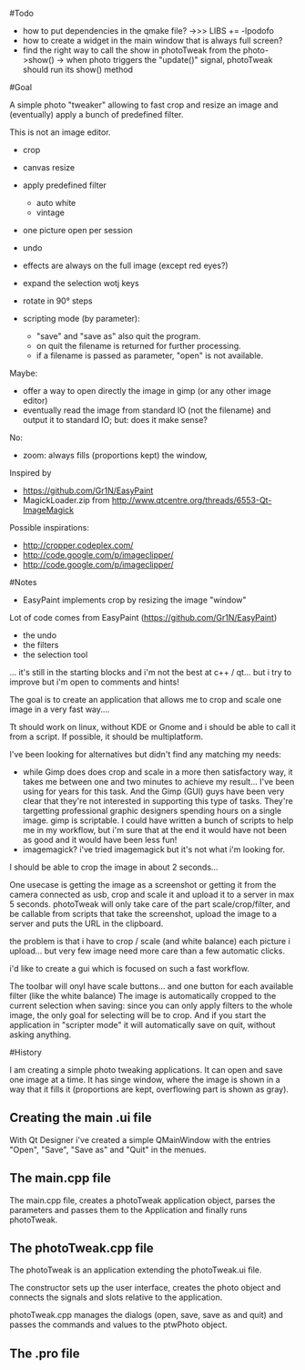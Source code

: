 #Todo

- how to put dependencies in the qmake file?
  ->>> LIBS += -lpodofo
- how to create a widget in the main window that is always full screen?
- find the right way to call the show in photoTweak from the photo->show()
  -> when photo triggers the "update()" signal, photoTweak should run its show() method

#Goal

A simple photo "tweaker" allowing to fast crop and resize an image and (eventually) apply a bunch of predefined filter.

This is not an image editor.

- crop
- canvas resize
- apply predefined filter
  - auto white
  - vintage
- one picture open per session
- undo
- effects are always on the full image (except red eyes?)
- expand the selection wotj keys
- rotate in 90° steps

- scripting mode (by parameter):
  - "save" and "save as" also quit the program.
  - on quit the filename is returned for further processing.
  - if a filename is passed as parameter, "open" is not available.

Maybe:
- offer a way to open directly the image in gimp (or any other image editor)
- eventually read the image from standard IO (not the filename) and output it to standard IO; but: does it make sense?

No:
- zoom: always fills (proportions kept) the window,

Inspired by
- https://github.com/Gr1N/EasyPaint
- MagickLoader.zip from http://www.qtcentre.org/threads/6553-Qt-ImageMagick

Possible inspirations:
- http://cropper.codeplex.com/
- http://code.google.com/p/imageclipper/
- http://code.google.com/p/imageclipper/


#Notes

- EasyPaint implements crop by resizing the image "window"


Lot of code comes from EasyPaint (https://github.com/Gr1N/EasyPaint) 
- the undo
- the filters
- the selection tool

... it's still in the starting blocks and i'm not the best at c++ / qt... but i try to improve
but i'm open to comments and hints!

The goal is to create an application that allows me to crop and scale one image in a very fast way....

Tt should work on linux, without KDE or Gnome and i should be able to call it from a script. If possible, it should be multiplatform.

I've been looking for alternatives but didn't find any matching my needs:
- while Gimp does does crop and scale in a more then satisfactory way, it takes me between one and two minutes to achieve my result...  I've been using for years for this task. And the Gimp (GUI) guys have been very clear that they're not interested in supporting this type of tasks. They're targetting professional graphic designers spending hours on a single image.
gimp is scriptable. I could have written a bunch of scripts to help me in my workflow, but i'm sure that at the end it would have not been as good and it would have been less fun!
- imagemagick?  i've tried imagemagick but it's not what i'm looking for.

I should be able to crop the image in about 2 seconds...

One usecase is getting the image as a screenshot or getting it from the camera connected as usb, crop and scale it and upload it to a server in max 5 seconds. photoTweak will only take care of the part scale/crop/filter, and be callable from scripts that take the screenshot, upload the image to a server and puts the URL in the clipboard.


the problem is that i have to crop / scale (and white balance) each picture i upload... but very few image need more care than a few automatic clicks.

i'd like to create a gui which is focused on such a fast workflow.

The toolbar will onyl have scale buttons... and one button for each available filter (like the white balance)
The image is automatically cropped to the current selection when saving:  since you can only apply filters to the whole image, the only goal for selecting will be to crop.
And if you start the application in "scripter mode" it will automatically save on quit, without asking anything.

#History

I am creating a simple photo tweaking applications. It can open and save one image at a time. It has singe window, where the image is shown in a way that it fills it (proportions are kept, overflowing part is shown as gray).

## Creating the main .ui file

With Qt Designer i've created a simple QMainWindow with the entries "Open", "Save", "Save as" and "Quit" in the menues.

## The main.cpp file

The main.cpp file, creates a photoTweak application object, parses the parameters and passes them to the Application and finally runs photoTweak.

## The photoTweak.cpp file

The photoTweak is an application extending the photoTweak.ui file.

The constructor sets up the user interface, creates the photo object and connects the signals and slots relative to the application.

photoTweak.cpp manages the dialogs (open, save, save as and quit) and passes the commands and values to the ptwPhoto object.

## The .pro file



